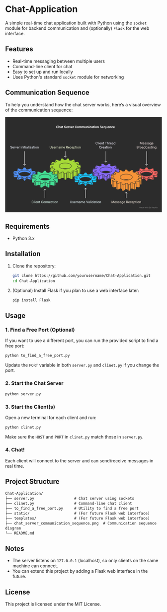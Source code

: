 # Chat-Application

A simple real-time chat application built with Python using the `socket` module for backend communication and (optionally) `Flask` for the web interface.

## Features

- Real-time messaging between multiple users
- Command-line client for chat
- Easy to set up and run locally
- Uses Python's standard `socket` module for networking

## Communication Sequence

To help you understand how the chat server works, here’s a visual overview of the communication sequence:

![Chat Server Communication Sequence](./chat_server_communication_sequence.png)

## Requirements

- Python 3.x

## Installation

1. Clone the repository:
    ```sh
    git clone https://github.com/yourusername/Chat-Application.git
    cd Chat-Application
    ```

2. (Optional) Install Flask if you plan to use a web interface later:
    ```sh
    pip install Flask
    ```

## Usage

### 1. Find a Free Port (Optional)

If you want to use a different port, you can run the provided script to find a free port:
```sh
python to_find_a_free_port.py
```
Update the `PORT` variable in both `server.py` and `clinet.py` if you change the port.

### 2. Start the Chat Server

```sh
python server.py
```

### 3. Start the Client(s)

Open a new terminal for each client and run:
```sh
python clinet.py
```
Make sure the `HOST` and `PORT` in `clinet.py` match those in `server.py`.

### 4. Chat!

Each client will connect to the server and can send/receive messages in real time.

## Project Structure

```
Chat-Application/
├── server.py                  # Chat server using sockets
├── clinet.py                  # Command-line chat client
├── to_find_a_free_port.py     # Utility to find a free port
├── static/                    # (For future Flask web interface)
├── templates/                 # (For future Flask web interface)
├── chat_server_communication_sequence.png  # Communication sequence diagram
└── README.md
```

## Notes

- The server listens on `127.0.0.1` (localhost), so only clients on the same machine can connect.
- You can extend this project by adding a Flask web interface in the future.

## License

This project is licensed under the MIT License.